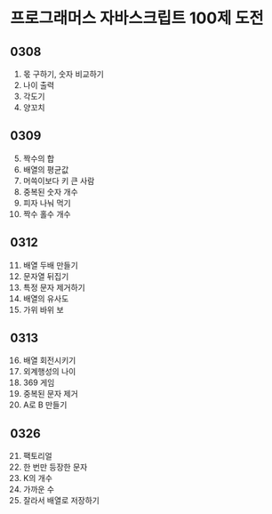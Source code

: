 # 프로그래머스 자바스크립트 100제 도전

## 0308

1. 몫 구하기, 숫자 비교하기
2. 나이 출력
3. 각도기
4. 양꼬치

## 0309

5. 짝수의 합
6. 배열의 평균값
7. 머쓱이보다 키 큰 사람
8. 중복된 숫자 개수
9. 피자 나눠 먹기
10. 짝수 홀수 개수

## 0312

11. 배열 두배 만들기
12. 문자열 뒤집기
13. 특정 문자 제거하기
14. 배열의 유사도
15. 가위 바위 보

## 0313

16. 배열 회전시키기
17. 외계행성의 나이
18. 369 게임
19. 중복된 문자 제거
20. A로 B 만들기

## 0326

21. 팩토리얼
22. 한 번만 등장한 문자
23. K의 개수
24. 가까운 수
25. 잘라서 배열로 저장하기
